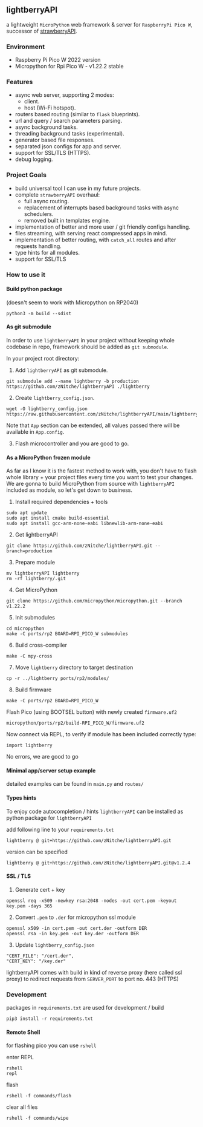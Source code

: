 ## lightberryAPI 

a lightweight `MicroPython` web framework & server for `RaspberryPi Pico W`,
successor of [strawberryAPI](https://github.com/zNitche/strawberryAPI).

### Environment
- Raspberry Pi Pico W 2022 version
- Micropython for Rpi Pico W - v1.22.2 stable

### Features
- async web server, supporting 2 modes:
  - client.
  - host (Wi-Fi hotspot).
- routers based routing (similar to `flask` blueprints).
- url and query / search parameters parsing.
- async background tasks.
- threading background tasks (experimental).
- generator based file responses.
- separated json configs for app and server.
- support for SSL/TLS (HTTPS).
- debug logging.

### Project Goals
- build universal tool I can use in my future projects.
- complete `strawberryAPI` overhaul:
  - full async routing.
  - replacement of interrupts based background tasks with async schedulers.
  - removed built in templates engine.
- implementation of better and more user / git friendly configs handling.
- files streaming, with serving react compressed apps in mind.
- implementation of better routing, with `catch_all` routes and after
requests handling.
- type hints for all modules.
- support for SSL/TLS

### How to use it

#### Build python package 
(doesn't seem to work with Micropython on RP2040)
```
python3 -m build --sdist
```

#### As git submodule

In order to use `lightberryAPI` in your project without keeping whole 
codebase in repo, framework should be added as `git submodule`.

In your project root directory:

1. Add `lightberryAPI` as git submodule.
```
git submodule add --name lightberry -b production https://github.com/zNitche/lightberryAPI ./lightberry
```

2. Create `lightberry_config.json`.
```
wget -O lightberry_config.json https://raw.githubusercontent.com/zNitche/lightberryAPI/main/lightberry_config.template.json
```

Note that `App` section can be extended, all values passed there
will be available in `App.config`.

3. Flash microcontroller and you are good to go.

#### As a MicroPython frozen module

As far as I know it is the fastest method to work with, 
you don't have to flash whole library + your project files every time you want
to test your changes. We are gonna to build MicroPython from source with 
`lightberryAPI` included as module, so let's get down to business.

1. Install required dependencies + tools
```
sudo apt update
sudo apt install cmake build-essential
sudo apt install gcc-arm-none-eabi libnewlib-arm-none-eabi
```

2. Get lightberryAPI
```
git clone https://github.com/zNitche/lightberryAPI.git --branch=production
```

3. Prepare module
```
mv lightberryAPI lightberry
rm -rf lightberry/.git
```

4. Get MicroPython
```
git clone https://github.com/micropython/micropython.git --branch v1.22.2
```

5. Init submodules
```
cd micropython
make -C ports/rp2 BOARD=RPI_PICO_W submodules
```

6. Build cross-compiler
```
make -C mpy-cross
```

7. Move `lightberry` directory to target destination
```
cp -r ../lightberry ports/rp2/modules/
```

8. Build firmware
```
make -C ports/rp2 BOARD=RPI_PICO_W
```

Flash Pico (using BOOTSEL button) with newly created `firmware.uf2`
```
micropython/ports/rp2/build-RPI_PICO_W/firmware.uf2
```
Now connect via REPL, to verify if module has been included correctly type:
```
import lightberry
```

No errors, we are good to go

#### Minimal app/server setup example
detailed examples can be found in `main.py` and `routes/`

#### Types hints
To enjoy code autocompletion / hints `lightberryAPI` can be installed as python package
for `lightberryAPI`

add following line to your `requirements.txt`
```
lightberry @ git+https://github.com/zNitche/lightberryAPI.git
```

version can be specified
```
lightberry @ git+https://github.com/zNitche/lightberryAPI.git@v1.2.4
```

#### SSL / TLS

1. Generate cert + key
```
openssl req -x509 -newkey rsa:2048 -nodes -out cert.pem -keyout key.pem -days 365
```

2. Convert `.pem` to `.der` for micropython ssl module
```
openssl x509 -in cert.pem -out cert.der -outform DER
openssl rsa -in key.pem -out key.der -outform DER
```

3. Update `lightberry_config.json`
```
"CERT_FILE": "/cert.der",
"CERT_KEY": "/key.der"
```

lightberryAPI comes with build in kind of reverse proxy (here called ssl proxy) to
redirect requests from `SERVER_PORT` to port no. 443 (HTTPS)

### Development
packages in `requirements.txt` are used for development / build

```
pip3 install -r requirements.txt
```

#### Remote Shell
for flashing pico you can use `rshell`

enter REPL
```
rshell 
repl
```

flash
```
rshell -f commands/flash
```

clear all files
```
rshell -f commands/wipe
```
